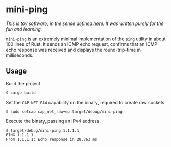 # mini-ping
_This is toy software, in the sense defined [here](https://blog.jsbarretto.com/post/software-is-joy).
It was written purely for the fun and learning._

`mini-ping` is an extremely minimal implementation of the `ping` utility in about 100 lines of Rust.
It sends an ICMP echo request, confirms that an ICMP echo response was received and displays the
round-trip-time in milliseconds.

## Usage
Build the project
```
$ cargo build
```

Set the `CAP_NET_RAW` capability on the binary, required to create raw sockets.
```
$ sudo setcap cap_net_raw+ep target/debug/mini-ping
```

Execute the binary, passing an IPv4 address.
```
$ target/debug/mini-ping 1.1.1.1
PING 1.1.1.1
From 1.1.1.1: Echo response in 28.763 ms
```
